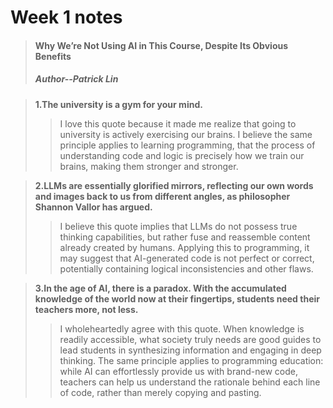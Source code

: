 # Week 1 notes
>#### **Why We’re Not Using AI in This Course, Despite Its Obvious Benefits**
>##### *Author--Patrick Lin*

> **1.The university is a gym for your mind.**
>> I love this quote because it made me realize that going to university is actively exercising our brains. I believe the same principle applies to learning programming, that the process of understanding code and logic is precisely how we train our brains, making them stronger and stronger.

> **2.LLMs are essentially glorified mirrors, reflecting our own words and images back to us from different angles, as philosopher Shannon Vallor has argued.**
>> I believe this quote implies that LLMs do not possess true thinking capabilities, but rather fuse and reassemble content already created by humans. Applying this to programming, it may suggest that AI-generated code is not perfect or correct, potentially containing logical inconsistencies and other flaws.

> **3.In the age of AI, there is a paradox. With the accumulated knowledge of the world now at their fingertips, students need their teachers more, not less.**
>> I wholeheartedly agree with this quote. When knowledge is readily accessible, what society truly needs are good guides to lead students in synthesizing information and engaging in deep thinking. The same principle applies to programming education: while AI can effortlessly provide us with brand-new code, teachers can help us understand the rationale behind each line of code, rather than merely copying and pasting.
